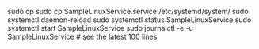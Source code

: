 ﻿sudo cp 
sudo cp SampleLinuxService.service /etc/systemd/system/
sudo systemctl daemon-reload
sudo systemctl status SampleLinuxService
sudo systemctl start SampleLinuxService
 sudo journalctl -e -u SampleLinuxService # see the latest 100 lines